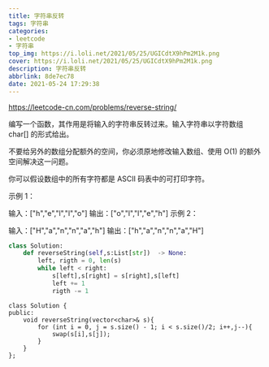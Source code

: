 ```yaml
---
title: 字符串反转
tags: 字符串
categories: 
- leetcode
- 字符串
top_img: https://i.loli.net/2021/05/25/UGICdtX9hPm2M1k.png
cover: https://i.loli.net/2021/05/25/UGICdtX9hPm2M1k.png
description: 字符串反转
abbrlink: 8de7ec78
date: 2021-05-24 17:29:38
---
```


<!--more--->

<https://leetcode-cn.com/problems/reverse-string/>

编写一个函数，其作用是将输入的字符串反转过来。输入字符串以字符数组 char[] 的形式给出。

不要给另外的数组分配额外的空间，你必须原地修改输入数组、使用 O(1) 的额外空间解决这一问题。

你可以假设数组中的所有字符都是 ASCII 码表中的可打印字符。

示例 1：

输入：["h","e","l","l","o"] 输出：["o","l","l","e","h"] 示例 2：

输入：["H","a","n","n","a","h"] 输出：["h","a","n","n","a","H"]


```python 
class Solution:
    def reverseString(self,s:List[str])  -> None:
        left, rigth = 0, len(s)
        while left < right:
            s[left],s[right] = s[right],s[left]
            left += 1
            rigth -= 1
```



```c++:
class Solution {
public:
    void reverseString(vector<char>& s){
        for (int i = 0, j = s.size() - 1; i < s.size()/2; i++,j--){
            swap(s[i],s[j]);
        }
    }
};

```